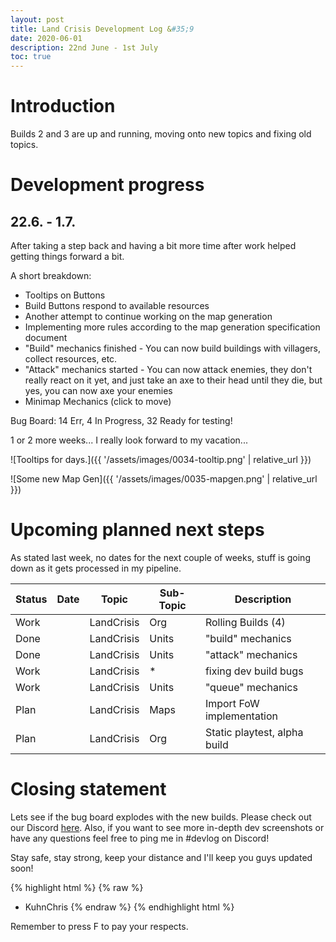 ```yaml
---
layout: post
title: Land Crisis Development Log &#35;9
date: 2020-06-01
description: 22nd June - 1st July
toc: true
---
```


# Introduction

Builds 2 and 3 are up and running, moving onto new topics and fixing old topics.

# Development progress

## 22.6. - 1.7.

After taking a step back and having a bit more time after work helped getting things forward a bit.

A short breakdown:
* Tooltips on Buttons
* Build Buttons respond to available resources
* Another attempt to continue working on the map generation
* Implementing more rules according to the map generation specification document
* "Build" mechanics finished - You can now build buildings with villagers, collect resources, etc.
* "Attack" mechanics started - You can now attack enemies, they don't really react on it yet, and just take an axe to their head until they die, but yes, you can now axe your enemies
* Minimap Mechanics (click to move)

Bug Board: 14 Err, 4 In Progress, 32 Ready for testing!

1 or 2 more weeks... I really look forward to my vacation...

![Tooltips for days.]({{ '/assets/images/0034-tooltip.png' | relative_url }})

![Some new Map Gen]({{ '/assets/images/0035-mapgen.png' | relative_url }})


# Upcoming planned next steps

As stated last week, no dates for the next couple of weeks, stuff is going down as it gets processed in my pipeline.

| Status | Date      | Topic      | Sub-Topic   | Description                                                     |
|--------|-----------|------------|-------------|-----------------------------------------------------------------|
| Work   | | LandCrisis | Org | Rolling Builds (4)  |
| Done   | | LandCrisis | Units | "build" mechanics     |
| Done   | | LandCrisis | Units | "attack" mechanics     |
| Work   | | LandCrisis | * | fixing dev build bugs |
| Work   | | LandCrisis | Units | "queue" mechanics     |
| Plan   | | LandCrisis | Maps | Import FoW implementation |
| Plan   | | LandCrisis | Org | Static playtest, alpha build |

# Closing statement

Lets see if the bug board explodes with the new builds. Please check out our Discord [here](https://discord.gg/C7H9w4p).
Also, if you want to see more in-depth dev screenshots or have any questions feel free to ping me in #devlog on Discord!


Stay safe, stay strong, keep your distance and I'll keep you guys updated soon!

{% highlight html %}
{% raw %}
- KuhnChris
{% endraw %}
{% endhighlight html %}

Remember to press F to pay your respects.